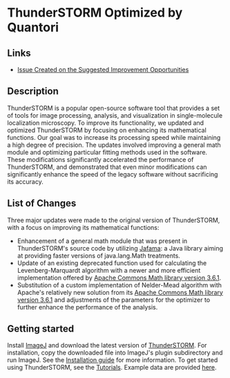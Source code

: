 # ThunderSTORM Optimized by Quantori

## Links
* [Issue Created on the Suggested Improvement Opportunities](https://github.com/zitmen/thunderstorm/issues/73)

## Description
ThunderSTORM is a popular open-source software tool that provides a set of tools for image processing, analysis, and visualization in single-molecule localization microscopy. To improve its functionality, we updated and optimized ThunderSTORM by focusing on enhancing its mathematical functions. Our goal was to increase its processing speed while maintaining a high degree of precision. The updates involved improving a general math module and optimizing particular fitting methods used in the software. These modifications significantly accelerated the performance of ThunderSTORM, and demonstrated that even minor modifications can significantly enhance the speed of the legacy software without sacrificing its accuracy.

## List of Changes
Three major updates were made to the original version of ThunderSTORM, with a focus on improving its mathematical functions:

* Enhancement of a general math module that was present in ThunderSTORM's source code by utilizing [Jafama](https://github.com/jeffhain/jafama): a Java library aiming at providing faster versions of java.lang.Math treatments.
* Update of an existing deprecated function used for calculating the Levenberg-Marquardt algorithm with a newer and more efficient implementation offered by [Apache Commons Math library version 3.6.1](https://commons.apache.org/proper/commons-math/javadocs/api-3.6.1/index.html).
* Substitution of a custom implementation of Nelder-Mead algorithm with Apache's relatively new solution from its [Apache Commons Math library version 3.6.1](https://commons.apache.org/proper/commons-math/javadocs/api-3.6.1/index.html) and adjustments of the parameters for the optimizer to further enhance the performance of the analysis.

## Getting started
Install [ImageJ](http://imagej.nih.gov/ij/index.html) and download the latest version of [ThunderSTORM](https://github.com/zitmen/thunderstorm/releases/latest). For installation, copy the downloaded file into ImageJ's plugin subdirectory and run ImageJ. See the [Installation guide](https://github.com/zitmen/thunderstorm/wiki/Installation) for more information. To get started using ThunderSTORM, see the [Tutorials](https://github.com/zitmen/thunderstorm/wiki/Tutorials). Example data are provided [here](https://github.com/zitmen/thunderstorm/releases/download/v1.0/example_data.zip).
